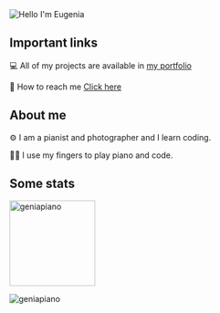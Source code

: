 <img alt="Hello I'm Eugenia" align="center" src="https://readme-typing-svg.demolab.com?font=Fira+Code&size=19&pause=1000&color=A66FFF&center=false&vCenter=true&width=435&lines=Hello+I'm+Eugenia">





## Important links


💻 All of my projects are available in [my portfolio](https://github.com/GeniaPiano)

📧 How to reach me [Click here](https://github.com/GeniaPiano)

## About me

⚙ I am a pianist and photographer and I learn coding.

🐱‍👤 I use my fingers to play piano and code.



## Some stats

<span>
<img  height="150px" src="https://github-readme-stats.vercel.app/api/top-langs?username=geniapiano&show_icons=true&locale=en&layout=compact&theme=transparent" alt="geniapiano" /> 
</span>


<p align="left"> <img src="https://komarev.com/ghpvc/?username=geniapiano&label=Profile%20views&color=0e75b6&style=flat" alt="geniapiano" /> </p>
